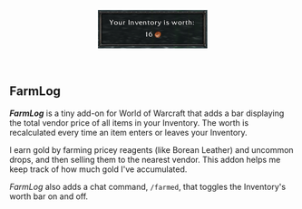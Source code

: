 <p align="center">
  <img width="193" height="68" src="https://github.com/adalheidys/FarmLog/blob/master/Preview.png">
</p>
<br/>

## FarmLog

***FarmLog*** is a tiny add-on for World of Warcraft that adds a bar displaying the total vendor price of all items in your Inventory.  The worth is recalculated every time an item enters or leaves your Inventory.

I earn gold by farming pricey reagents (like Borean Leather) and uncommon drops, and then selling them to the nearest vendor. This addon helps me keep track of how much gold I've accumulated.

*FarmLog* also adds a chat command, `/farmed`, that toggles the Inventory's worth bar on and off.
